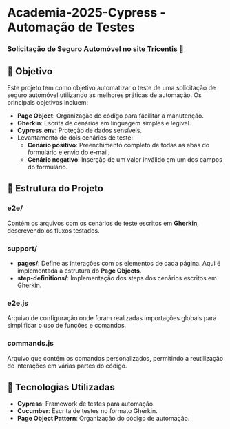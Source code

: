 # Academia-2025-Cypress - Automação de Testes
### Solicitação de Seguro Automóvel no site [Tricentis](https://sampleapp.tricentis.com/101/index.php) 🚗

## 🎯 Objetivo
Este projeto tem como objetivo automatizar o teste de uma solicitação de seguro automóvel utilizando as melhores práticas de automação. Os principais objetivos incluem:
- **Page Object**: Organização do código para facilitar a manutenção.
- **Gherkin**: Escrita de cenários em linguagem simples e legível.
- **Cypress.env**: Proteção de dados sensíveis.
- Levantamento de dois cenários de teste:
  - **Cenário positivo**: Preenchimento completo de todas as abas do formulário e envio do e-mail.
  - **Cenário negativo**: Inserção de um valor inválido em um dos campos do formulário.



## 📁 Estrutura do Projeto
### **e2e/**
Contém os arquivos com os cenários de teste escritos em **Gherkin**, descrevendo os fluxos testados.

### **support/**
- **pages/**: Define as interações com os elementos de cada página. Aqui é implementada a estrutura do **Page Objects**.
- **step-definitions/**: Implementação dos steps dos cenários escritos em Gherkin.

### **e2e.js**
Arquivo de configuração onde foram realizadas importações globais para simplificar o uso de funções e comandos.

### **commands.js**
Arquivo que contém os comandos personalizados, permitindo a reutilização de interações em várias partes do código.



## 🚀 Tecnologias Utilizadas
- **Cypress**: Framework de testes para automação.
- **Cucumber**: Escrita de testes no formato Gherkin.
- **Page Object Pattern**: Organização do código de automação.
